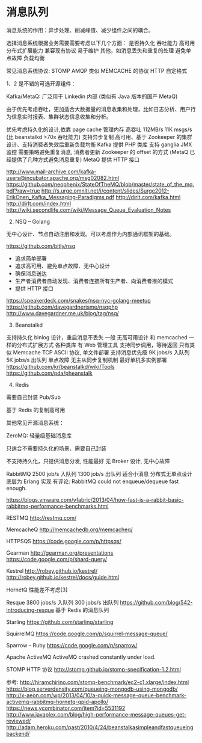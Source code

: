 消息队列
===
消息系统的作用：异步处理、削减峰值、减少组件之间的耦合。

选择消息系统根据业务需要需要考虑以下几个方面：
是否持久化
吞吐能力
高可用
分布式扩展能力
兼容现有协议
易于维护
其他，如消息丢失和重复的处理
避免单点故障
负载均衡

常见消息系统协议:
STOMP
AMQP
类似 MEMCACHE 的协议
HTTP
自定格式

1、2 是不错的可选开源组件：

Kafka/MetaQ: 广泛用于 Linkedin 内部 (类似有 Java 版本的国产 MetaQ)

由于优先考虑吞吐，更加适合大数据量的消息收集和处理，比如日志分析、用户行为信息实时报表、集群状态信息收集和分析。

优先考虑持久化的设计,依靠 page cache 管理内存
高吞吐 112MB/s 11K msgs/s (比 beanstalkd >70x 吞吐能力)
支持异步复制
高可用、基于 Zookeeper 的集群设计、支持消费者失效后重新负载均衡
Kafka 提供 PHP 类库
支持 ganglia JMX 监控
需要策略避免重复消息, 消费者更新 Zookeeper 的 offset 的方式 (MetaQ 已经提供了几种方式避免消息重复)
MetaQ 提供 HTTP 接口

http://www.mail-archive.com/kafka-users@incubator.apache.org/msg02082.html
https://github.com/neophenix/StateOfTheMQ/blob/master/state_of_the_mq.pdf?raw=true
http://s.urge.omniti.net/i/content/slides/Surge2012-ErikOnen_Kafka_Messaging-Paradigms.pdf
http://dirlt.com/kafka.html
http://dirlt.com/index.html
http://wiki.secondlife.com/wiki/Message_Queue_Evaluation_Notes

2. NSQ – Golang

无中心设计、节点自动注册和发现。可以考虑作为内部通讯框架的基础。

https://github.com/bitly/nsq
* 追求简单部署
* 追求高可用、避免单点故障、无中心设计
* 确保消息送达
* 生产者消费者自动发现、消费者连接所有生产者、向消费者推的模式
* 提供 HTTP 接口

https://speakerdeck.com/snakes/nsq-nyc-golang-meetup
https://github.com/davegardnerisme/nsqphp
http://www.davegardner.me.uk/blog/tag/nsq/

3. Beanstalkd

支持持久化 binlog 设计，重启消息不丢失
一般
无高可用设计
和 memcached 一样的分布式扩展方式
各种类库
有 Web 管理工具
支持同步调用，等待返回
只有类似 Memcache TCP ASCII 协议, 单文件部署
支持消息优先级
9K jobs/s 入队列 5K jobs/s 出队列
单点故障
无主从同步复制机制
最好单机多实例部署
https://github.com/kr/beanstalkd/wiki/Tools
https://github.com/pda/pheanstalk

4. Redis

需要自己封装 Pub/Sub

基于 Redis 的复制高可用

其他常见开源消息系统：

ZeroMQ: 轻量级基础消息库

只适合不需要持久化的场景、需要自己封装

不支持持久化，只提供消息分发, 性能最好
无 Broker 设计, 无中心故障

RabbitMQ
2500 job/s 入队列 1300 job/s 出队列
适合小消息
分布式无单点设计
底层为 Erlang 实现
有评论: RabbitMQ could not enqueue/dequeue fast enough.

https://blogs.vmware.com/vfabric/2013/04/how-fast-is-a-rabbit-basic-rabbitmq-performance-benchmarks.html

RESTMQ
http://restmq.com/

MemcacheQ
http://memcachedb.org/memcacheq/

HTTPSQS
https://code.google.com/p/httpsqs/

Gearman
http://gearman.org/presentations
https://code.google.com/p/shard-query/

Kestrel
http://robey.github.io/kestrel/
http://robey.github.io/kestrel/docs/guide.html

HornetQ
性能差不考虑[3]

Resque
3800 jobs/s 入队列 300 jobs/s 出队列
https://github.com/blog/542-introducing-resque
基于 Redis 的消息队列

Starling
https://github.com/starling/starling

SquirrelMQ
https://code.google.com/p/squirrel-message-queue/

Sparrow – Ruby
https://code.google.com/p/sparrow/

Apache ActiveMQ
ActiveMQ crashed constantly under load.

STOMP HTTP 协议
http://stomp.github.io/stomp-specification-1.2.html

参考:
http://hiramchirino.com/stomp-benchmark/ec2-c1.xlarge/index.html
https://blog.serverdensity.com/queueing-mongodb-using-mongodb/
http://x-aeon.com/wp/2013/04/10/a-quick-message-queue-benchmark-activemq-rabbitmq-hornetq-qpid-apollo/
https://news.ycombinator.com/item?id=5531192
http://www.javaplex.com/blog/high-performance-message-queues-get-reviewed/
http://adam.heroku.com/past/2010/4/24/beanstalkasimpleandfastqueueingbackend/